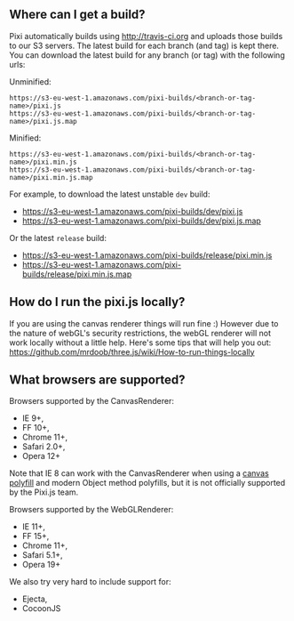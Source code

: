 ## Where can I get a build?

Pixi automatically builds using http://travis-ci.org and uploads those builds to our S3 servers. The latest build for each branch (and tag) is kept there. You can download the latest build for any branch (or tag) with the following urls:

Unminified:

```
https://s3-eu-west-1.amazonaws.com/pixi-builds/<branch-or-tag-name>/pixi.js
https://s3-eu-west-1.amazonaws.com/pixi-builds/<branch-or-tag-name>/pixi.js.map
```

Minified:

```
https://s3-eu-west-1.amazonaws.com/pixi-builds/<branch-or-tag-name>/pixi.min.js
https://s3-eu-west-1.amazonaws.com/pixi-builds/<branch-or-tag-name>/pixi.min.js.map
```

For example, to download the latest unstable `dev` build:

- https://s3-eu-west-1.amazonaws.com/pixi-builds/dev/pixi.js
- https://s3-eu-west-1.amazonaws.com/pixi-builds/dev/pixi.js.map

Or the latest `release` build:

- https://s3-eu-west-1.amazonaws.com/pixi-builds/release/pixi.min.js
- https://s3-eu-west-1.amazonaws.com/pixi-builds/release/pixi.min.js.map

## How do I run the pixi.js locally?

If you are using the canvas renderer things will run fine :) However due to the nature of webGL's security restrictions, the webGL renderer will not work locally without a little help. Here's some tips that will help you out: https://github.com/mrdoob/three.js/wiki/How-to-run-things-locally

## What browsers are supported?

Browsers supported by the CanvasRenderer:
- IE 9+,
- FF 10+,
- Chrome 11+,
- Safari 2.0+,
- Opera 12+

Note that IE 8 can work with the CanvasRenderer when using a [canvas polyfill][0] and modern Object method polyfills, but it is not officially supported by the Pixi.js team.

Browsers supported by the WebGLRenderer:
- IE 11+,
- FF 15+,
- Chrome 11+,
- Safari 5.1+,
- Opera 19+

We also try very hard to include support for:
- Ejecta,
- CocoonJS

[0]: https://code.google.com/p/explorercanvas/